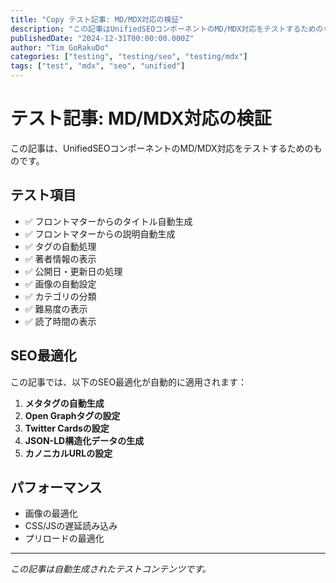 ```yaml
---
title: "Copy テスト記事: MD/MDX対応の検証"
description: "この記事はUnifiedSEOコンポーネントのMD/MDX対応をテストするためのものです"
publishedDate: "2024-12-31T00:00:00.000Z"
author: "Tim GoRakuDo"
categories: ["testing", "testing/seo", "testing/mdx"]
tags: ["test", "mdx", "seo", "unified"]
---
```


# テスト記事: MD/MDX対応の検証

この記事は、UnifiedSEOコンポーネントのMD/MDX対応をテストするためのものです。

## テスト項目

- ✅ フロントマターからのタイトル自動生成
- ✅ フロントマターからの説明自動生成
- ✅ タグの自動処理
- ✅ 著者情報の表示
- ✅ 公開日・更新日の処理
- ✅ 画像の自動設定
- ✅ カテゴリの分類
- ✅ 難易度の表示
- ✅ 読了時間の表示

## SEO最適化

この記事では、以下のSEO最適化が自動的に適用されます：

1. **メタタグの自動生成**
2. **Open Graphタグの設定**
3. **Twitter Cardsの設定**
4. **JSON-LD構造化データの生成**
5. **カノニカルURLの設定**

## パフォーマンス

- 画像の最適化
- CSS/JSの遅延読み込み
- プリロードの最適化

---

*この記事は自動生成されたテストコンテンツです。*


